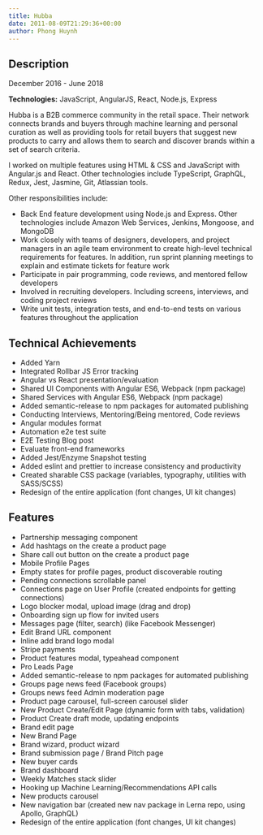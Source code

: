 ```yaml
---
title: Hubba
date: 2011-08-09T21:29:36+00:00
author: Phong Huynh
---
```

## Description
December 2016 - June 2018

**Technologies:** JavaScript, AngularJS, React, Node.js, Express

Hubba is a B2B commerce community in the retail space. Their network connects brands and buyers through machine learning and personal curation as well as providing tools for retail buyers that suggest new products to carry and allows them to search and discover brands within a set of search criteria.

I worked on multiple features using HTML &amp; CSS and JavaScript with Angular.js and React. Other technologies include TypeScript, GraphQL, Redux, Jest, Jasmine, Git, Atlassian tools.

Other responsibilities include:

- Back End feature development using Node.js and Express. Other technologies include Amazon Web Services, Jenkins, Mongoose, and MongoDB
- Work closely with teams of designers, developers, and project managers in an agile team environment to create high-level technical requirements for features. In addition, run sprint planning meetings to explain and estimate tickets for feature work
- Participate in pair programming, code reviews, and mentored fellow developers
- Involved in recruiting developers. Including screens, interviews, and coding project reviews
- Write unit tests, integration tests, and end-to-end tests on various features throughout the application

## Technical Achievements
<ul>
 	<li>Added Yarn</li>
 	<li>Integrated Rollbar JS Error tracking</li>
 	<li>Angular vs React presentation/evaluation</li>
 	<li>Shared UI Components with Angular ES6, Webpack (npm package)</li>
 	<li>Shared Services with Angular ES6, Webpack (npm package)</li>
 	<li>Added semantic-release to npm packages for automated publishing</li>
 	<li>Conducting Interviews, Mentoring/Being mentored, Code reviews</li>
 	<li>Angular modules format</li>
 	<li>Automation e2e test suite</li>
 	<li>E2E Testing Blog post</li>
 	<li>Evaluate front-end frameworks</li>
 	<li>Added Jest/Enzyme Snapshot testing</li>
 	<li>Added eslint and prettier to increase consistency and productivity</li>
 	<li>Created sharable CSS package (variables, typography, utilities with SASS/SCSS)</li>
 	<li>Redesign of the entire application (font changes, UI kit changes)</li>
</ul>

## Features
<ul>
 	<li>Partnership messaging component</li>
 	<li>Add hashtags on the create a product page</li>
 	<li>Share call out button on the create a product page</li>
 	<li>Mobile Profile Pages</li>
 	<li>Empty states for profile pages, product discoverable routing</li>
 	<li>Pending connections scrollable panel</li>
 	<li>Connections page on User Profile (created endpoints for getting connections)</li>
 	<li>Logo blocker modal, upload image (drag and drop)</li>
 	<li>Onboarding sign up flow for invited users</li>
 	<li>Messages page (filter, search) (like Facebook Messenger)</li>
 	<li>Edit Brand URL component</li>
 	<li>Inline add brand logo modal</li>
 	<li>Stripe payments</li>
 	<li>Product features modal, typeahead component</li>
 	<li>Pro Leads Page</li>
 	<li>Added semantic-release to npm packages for automated publishing</li>
 	<li>Groups page news feed (Facebook groups)</li>
 	<li>Groups news feed Admin moderation page</li>
 	<li>Product page carousel, full-screen carousel slider</li>
 	<li>New Product Create/Edit Page (dynamic form with tabs, validation)</li>
 	<li>Product Create draft mode, updating endpoints</li>
 	<li>Brand edit page</li>
 	<li>New Brand Page</li>
 	<li>Brand wizard, product wizard</li>
 	<li>Brand submission page / Brand Pitch page</li>
 	<li>New buyer cards</li>
 	<li>Brand dashboard</li>
 	<li>Weekly Matches stack slider</li>
 	<li>Hooking up Machine Learning/Recommendations API calls</li>
 	<li>New products carousel</li>
 	<li>New navigation bar (created new nav package in Lerna repo, using Apollo, GraphQL)</li>
 	<li>Redesign of the entire application (font changes, UI kit changes)</li>
</ul>
